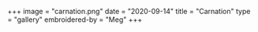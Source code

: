 +++
image = "carnation.png"
date = "2020-09-14"
title = "Carnation"
type = "gallery"
embroidered-by = "Meg"
+++

